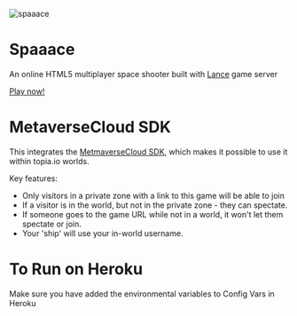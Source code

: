 ![spaaace](https://cloud.githubusercontent.com/assets/3951311/21784604/ffc2d282-d6c4-11e6-97f0-0ada12c4fab7.gif)

# Spaaace

An online HTML5 multiplayer space shooter built with [Lance](http://lance.gg) game server

[Play now!](http://spaaace.herokuapp.com)

# MetaverseCloud SDK

This integrates the [MetmaverseCloud SDK](https://github.com/metaversecloud-com/mc-sdk-js), which makes it possible to use it within topia.io worlds.

Key features:

- Only visitors in a private zone with a link to this game will be able to join
- If a visitor is in the world, but not in the private zone - they can spectate.
- If someone goes to the game URL while not in a world, it won't let them spectate or join.
- Your 'ship' will use your in-world username.

# To Run on Heroku

Make sure you have added the environmental variables to Config Vars in Heroku
